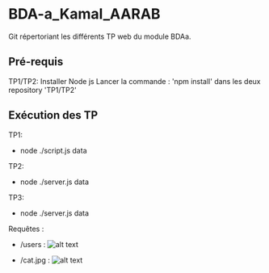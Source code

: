 # BDA-a_Kamal_AARAB
Git répertoriant les différents TP web du module BDAa.

## Pré-requis
TP1/TP2:
Installer Node js
Lancer la commande : 'npm install' dans les deux repository 'TP1/TP2'

## Exécution des TP
TP1: 
- node ./script.js data

TP2:
- node ./server.js data

TP3:
- node ./server.js data

Requêtes :

- /users :
![alt text](./img-readme/postman.jpg)

- /cat.jpg :
![alt text](./img-readme/cat.jpg)

